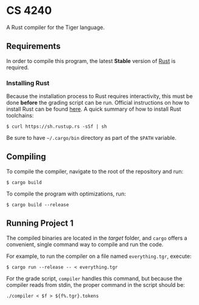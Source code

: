 # CS 4240

A Rust compiler for the Tiger language.

## Requirements

In order to compile this program, the latest **Stable** version of [Rust](https://www.rust-lang.org/) is required.


### Installing Rust

Because the installation process to Rust requires interactivity, this must be done **before** the grading script can be run. Official instructions on how to install Rust can be found [here](https://www.rust-lang.org/en-US/install.html). A quick summary of how to install Rust toolchains:

```
$ curl https://sh.rustup.rs -sSf | sh
```

Be sure to have `~/.cargo/bin` directory as part of the `$PATH` variable.


## Compiling

To compile the compiler, navigate to the root of the repository and run:

```
$ cargo build
```

To compile the program with optimizations, run:

```
$ cargo build --release
```


## Running Project 1

The compiled binaries are located in the *target* folder, and `cargo` offers a convenient, single command way to compile and run the code.

For example, to run the compiler on a file named `everything.tgr`, execute:

```
$ cargo run --release -- < everything.tgr
```

For the grade script, `compiler` handles this command, but because the compiler reads from stdin, the proper command in the script should be:

```
./compiler < $f > ${f%.tgr}.tokens
```